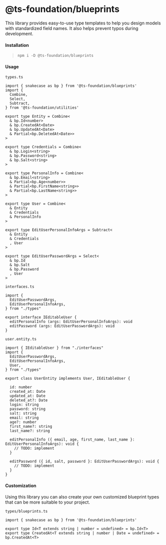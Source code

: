 # @ts-foundation/blueprints

This library provides easy-to-use type templates to help you design models with standardized field names. It also helps prevent typos during development.

#### Installation

> `npm i -D @ts-foundation/blueprints`

#### Usage

`types.ts`

```
import { snakecase as bp } from '@ts-foundation/blueprints'
import {
  Combine,
  Select,
  Subtract,
} from '@ts-foundation/utilities'

export type Entity = Combine<
  & bp.Id<number>
  & bp.CreatedAt<Date>
  & bp.UpdatedAt<Date>
  & Partial<bp.DeletedAt<Date>>
>

export type Credentials = Combine<
  & bp.Login<string>
  & bp.Password<string>
  & bp.Salt<string>
>

export type PersonalInfo = Combine<
  & bp.Email<string>
  & Partial<bp.Age<number>>
  & Partial<bp.FirstName<string>>
  & Partial<bp.LastName<string>>
>

export type User = Combine<
  & Entity
  & Credentials
  & PersonalInfo
>

export type EditUserPersonalInfoArgs = Subtract<
  & Entity
  & Credentials
  , User
>

export type EditUserPasswordArgs = Select<
  & bp.Id
  & bp.Salt
  & bp.Password
  , User
>
```

`interfaces.ts`

```
import {
  EditUserPasswordArgs,
  EditUserPersonalInfoArgs,
} from "./types"

export interface IEditableUser {
  editPersonalInfo (args: EditUserPersonalInfoArgs): void
  editPassword (args: EditUserPasswordArgs): void
}
```

`user.entity.ts`

```
import { IEditableUser } from "./interfaces"
import {
  EditUserPasswordArgs,
  EditUserPersonalInfoArgs,
  User,
} from "./types"

export class UserEntity implements User, IEditableUser {

  id: number
  created_at: Date
  updated_at: Date
  deleted_at?: Date
  login: string
  password: string
  salt: string
  email: string
  age?: number
  first_name?: string
  last_name?: string

  editPersonalInfo ({ email, age, first_name, last_name }: EditUserPersonalInfoArgs): void {
    // TODO: implement
  }

  editPassword ({ id, salt, password }: EditUserPasswordArgs): void {
    // TODO: implement
  }
}
```

#### Customization

Using this library you can also create your own customized blueprint types that can be more suitable to your project.

`types/blueprints.ts`

```
import { snakecase as bp } from '@ts-foundation/blueprints'

export type Id<T extends string | number = undefined> = bp.Id<T>
export type CreatedAt<T extends string | number | Date = undefined> = bp.CreatedAt<T>

```